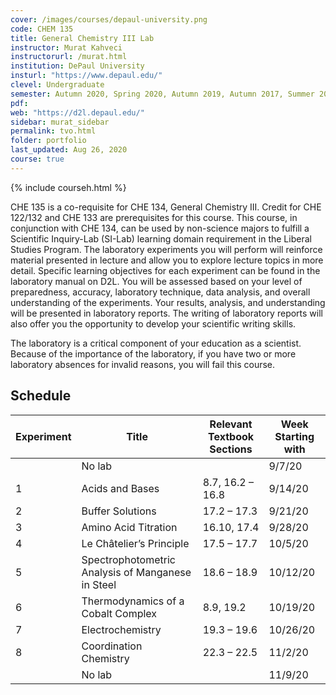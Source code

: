 ```yaml
---
cover: /images/courses/depaul-university.png
code: CHEM 135
title: General Chemistry III Lab
instructor: Murat Kahveci
instructorurl: /murat.html
institution: DePaul University
insturl: "https://www.depaul.edu/"
clevel: Undergraduate
semester: Autumn 2020, Spring 2020, Autumn 2019, Autumn 2017, Summer 2017
pdf:
web: "https://d2l.depaul.edu/"
sidebar: murat_sidebar
permalink: tvo.html
folder: portfolio
last_updated: Aug 26, 2020
course: true
---
```

{% include courseh.html %}

CHE 135 is a co-requisite for CHE 134, General Chemistry III. Credit for CHE 122/132 and CHE 133 are prerequisites for this course. This course, in conjunction with CHE 134, can be used by non-science majors to fulfill a Scientific Inquiry-Lab (SI-Lab) learning domain requirement in the Liberal Studies Program. The laboratory experiments you will perform will reinforce material presented in lecture and allow you to explore lecture topics in more detail. Specific learning objectives for each experiment can be found in the laboratory manual on D2L. You will be assessed based on your level of preparedness, accuracy, laboratory technique, data analysis, and overall understanding of the experiments. Your results, analysis, and understanding will be presented in laboratory reports. The writing of laboratory reports will also offer you the opportunity to develop your scientific writing skills.

The laboratory is a critical component of your education as a scientist. Because of the importance of the laboratory, if you have two or more laboratory absences for invalid reasons, you will fail this course.

## Schedule

| Experiment    | Title                                    | Relevant Textbook Sections | Week Starting with    |
|---------------|---------------------------------------------------|----------------------------|---------|
|               | No lab                                            |                            | 9/7/20 |
| 1        | Acids and Bases                                   | 8.7, 16.2 – 16.8           | 9/14/20 |
| 2        | Buffer Solutions                                  | 17.2 – 17.3                | 9/21/20  |
| 3        | Amino Acid Titration                              |  16.10, 17.4               | 9/28/20  |
| 4        | Le Châtelier’s Principle                          |  17.5 – 17.7               | 10/5/20  |
| 5        | Spectrophotometric Analysis of Manganese in Steel               |   18.6 – 18.9                | 10/12/20  |
| 6        | Thermodynamics of a Cobalt Complex  |   8.9, 19.2              | 10/19/20 |
| 7        | Electrochemistry                                  | 19.3 – 19.6                | 10/26/20 |
| 8        | Coordination Chemistry                            | 22.3 – 22.5                | 11/2/20 |
|        | No lab                                            |                            | 11/9/20 |
